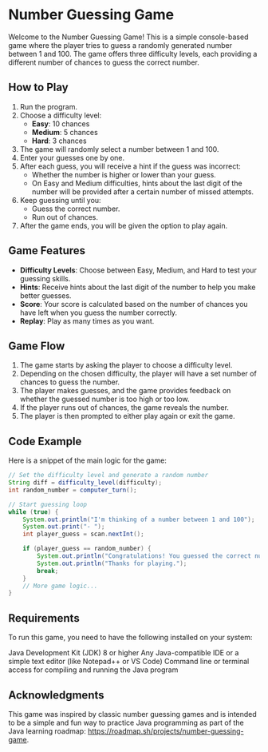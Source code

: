 # Number Guessing Game

Welcome to the Number Guessing Game! This is a simple console-based game where the player tries to guess a randomly generated number between 1 and 100. The game offers three difficulty levels, each providing a different number of chances to guess the correct number.

## How to Play

1. Run the program.
2. Choose a difficulty level:
   - **Easy**: 10 chances
   - **Medium**: 5 chances
   - **Hard**: 3 chances
3. The game will randomly select a number between 1 and 100.
4. Enter your guesses one by one.
5. After each guess, you will receive a hint if the guess was incorrect:
   - Whether the number is higher or lower than your guess.
   - On Easy and Medium difficulties, hints about the last digit of the number will be provided after a certain number of missed attempts.
6. Keep guessing until you:
   - Guess the correct number.
   - Run out of chances.
7. After the game ends, you will be given the option to play again.

## Game Features

- **Difficulty Levels**: Choose between Easy, Medium, and Hard to test your guessing skills.
- **Hints**: Receive hints about the last digit of the number to help you make better guesses.
- **Score**: Your score is calculated based on the number of chances you have left when you guess the number correctly.
- **Replay**: Play as many times as you want.

## Game Flow

1. The game starts by asking the player to choose a difficulty level.
2. Depending on the chosen difficulty, the player will have a set number of chances to guess the number.
3. The player makes guesses, and the game provides feedback on whether the guessed number is too high or too low.
4. If the player runs out of chances, the game reveals the number.
5. The player is then prompted to either play again or exit the game.

## Code Example

Here is a snippet of the main logic for the game:

```java
// Set the difficulty level and generate a random number
String diff = difficulty_level(difficulty);
int random_number = computer_turn();

// Start guessing loop
while (true) {
    System.out.println("I'm thinking of a number between 1 and 100");
    System.out.print("- ");
    int player_guess = scan.nextInt();

    if (player_guess == random_number) {
        System.out.println("Congratulations! You guessed the correct number in " + misses + " attempts.");
        System.out.println("Thanks for playing.");
        break;
    }
    // More game logic...
}
```
## Requirements

To run this game, you need to have the following installed on your system:

Java Development Kit (JDK) 8 or higher
Any Java-compatible IDE or a simple text editor (like Notepad++ or VS Code)
Command line or terminal access for compiling and running the Java program

## Acknowledgments

This game was inspired by classic number guessing games and is intended to be a simple and fun way to practice Java programming as part of the Java learning roadmap: https://roadmap.sh/projects/number-guessing-game.

